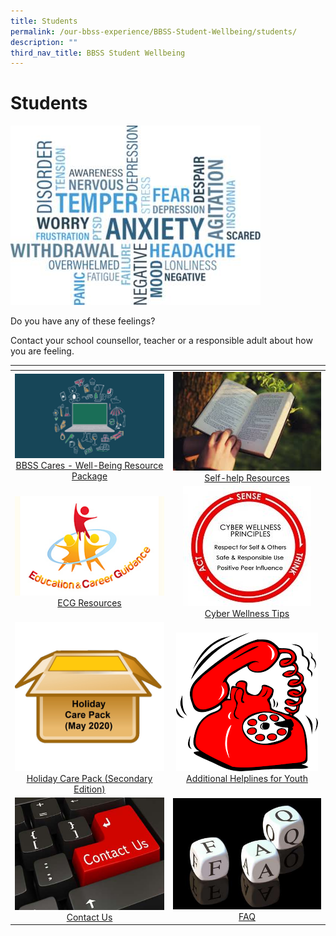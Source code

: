 ```yaml
---
title: Students
permalink: /our-bbss-experience/BBSS-Student-Wellbeing/students/
description: ""
third_nav_title: BBSS Student Wellbeing
---
```

# Students
![](/images/Our%20BBSS%20Experience/BBSS%20Student%20Wellbeing/Student/WordTitle.png)

Do you have any of these feelings?  
  
Contact your school counsellor, teacher or a responsible adult about how you are feeling.

<table>
<thead>
  <tr>
    <th style="width: 305px"></th>
    <th style="width: 305px"></th>
  </tr>
</thead>
<tbody>
  <tr>
    <td style="text-align: center;"><a href="https://bbss.padlet.org/MsJaniceLim/BBSSCares" target="_blank"><img src="/images/Our%20BBSS%20Experience/BBSS%20Student%20Wellbeing/Student/Well-Being%20Resource.jpg"></a><a href="https://bbss.padlet.org/MsJaniceLim/BBSSCares" target="_blank">BBSS Cares - Well-Being Resource Package</a></td>
    <td style="text-align: center;"><a href="" target="_blank"><img src="/images/Our%20BBSS%20Experience/BBSS%20Student%20Wellbeing/Student/selfhelp2.jpeg"></a><a href="" target="_blank">Self-help Resources</a></td>
  </tr>
  <tr>
    <td style="text-align: center;"><a href="" target="_blank"><img src="/images/Our%20BBSS%20Experience/BBSS%20Student%20Wellbeing/Student/MOE%20ECG%20logofinal_1.jpg"></a><a href="" target="_blank">ECG Resources </a></td>
    <td style="text-align: center;"><a href="" target="_blank"><img src="/images/Our%20BBSS%20Experience/BBSS%20Student%20Wellbeing/Student/CW%20logo.jpg"></a><a href="" target="_blank">Cyber Wellness Tips </a></td>
  </tr>
  <tr>
    <td style="text-align: center;"><a href="/files/Our%20bbss%20experience/Holiday%20Care%20Pack%20Secondary%20Edition.pdf" target="_blank"><img src="/images/Our%20BBSS%20Experience/BBSS%20Student%20Wellbeing/Student/Holiday%20Care%20Pack.jpg"></a><a href="/files/Our%20bbss%20experience/Holiday%20Care%20Pack%20Secondary%20Edition.pdf" target="_blank">Holiday Care Pack (Secondary Edition) </a></td>
    <td style="text-align: center;"><img src="/images/Our%20BBSS%20Experience/BBSS%20Student%20Wellbeing/Student/telephone.jpg"><a href="/files/Our%20bbss%20experience/Helplines%20for%20Youth.pdf" target="_blank">Additional Helplines for Youth</a></td>
  </tr>
	  <tr>
    <td style="text-align: center;"><a href="/students/cyber-wellness-tips/" target="_blank"><img src="/images/Our%20BBSS%20Experience/BBSS%20Student%20Wellbeing/Student/Contact%20us.jpg"></a><a href="/students/cyber-wellness-tips/" target="_blank">Contact Us</a></td>
    <td style="text-align: center;"><a href="" target="_blank"><img src="/images/Our%20BBSS%20Experience/BBSS%20Student%20Wellbeing/Student/FAQ.jpg"></a><a href="" target="_blank">FAQ </a></td>
  </tr>
</tbody>
</table>